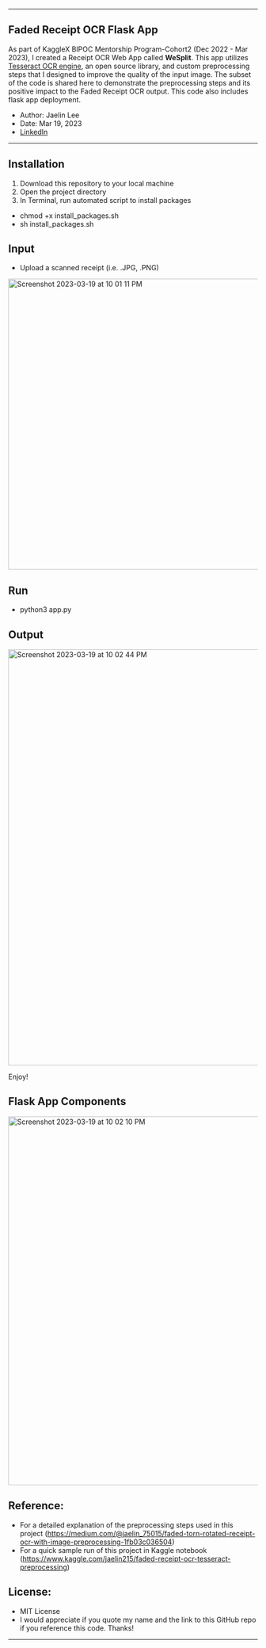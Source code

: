 ----
## Faded Receipt OCR Flask App
As part of KaggleX BIPOC Mentorship Program-Cohort2 (Dec 2022 - Mar 2023), I created a Receipt OCR Web App called **WeSplit**. 
This app utilizes [Tesseract OCR engine](https://github.com/tesseract-ocr/tesseract), an open source library, and custom preprocessing steps 
that I designed to improve the quality of the input image. 
The subset of the code is shared here to demonstrate the preprocessing steps and its positive impact to the Faded Receipt OCR output.
This code also includes flask app deployment.

- Author: Jaelin Lee
- Date: Mar 19, 2023
- [LinkedIn](https://www.linkedin.com/in/jaelin-lee-23678458/)
----

## Installation
1. Download this repository to your local machine
2. Open the project directory
3. In Terminal, run automated script to install packages
- chmod +x install_packages.sh
- sh install_packages.sh

## Input
- Upload a scanned receipt (i.e. .JPG, .PNG) 

<img width="587" alt="Screenshot 2023-03-19 at 10 01 11 PM" src="https://user-images.githubusercontent.com/12604611/226229664-8c74d8b0-b794-40e0-8289-c53e9232e1c9.png">

## Run
- python3 app.py

## Output
<img width="840" alt="Screenshot 2023-03-19 at 10 02 44 PM" src="https://user-images.githubusercontent.com/12604611/226229820-f995eb82-14f5-4771-bad8-f159f2612a3c.png">


Enjoy! 


## Flask App Components
<img width="744" alt="Screenshot 2023-03-19 at 10 02 10 PM" src="https://user-images.githubusercontent.com/12604611/226229744-75099443-05af-47a5-9d86-c2e0ba0e5632.png">

## Reference:
- For a detailed explanation of the preprocessing steps used in this project (https://medium.com/@jaelin_75015/faded-torn-rotated-receipt-ocr-with-image-preprocessing-1fb03c036504)
- For a quick sample run of this project in Kaggle notebook (https://www.kaggle.com/jaelin215/faded-receipt-ocr-tesseract-preprocessing)

## License:
- MIT License
- I would appreciate if you quote my name and the link to this GitHub repo if you reference this code. Thanks!
----

